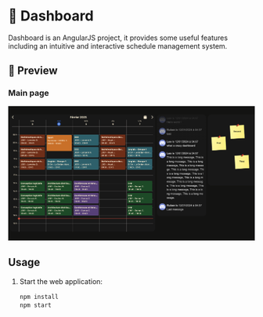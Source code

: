 # 📅 Dashboard

Dashboard is an AngularJS project, it provides some useful features including an intuitive and interactive schedule management system.

## 📸 Preview

### Main page

![dashboard](https://github.com/Anox-Leo/Dashboard/blob/main/images/dashboard.png)

## Usage

1. Start the web application:

   ```sh
   npm install
   npm start
   ```

